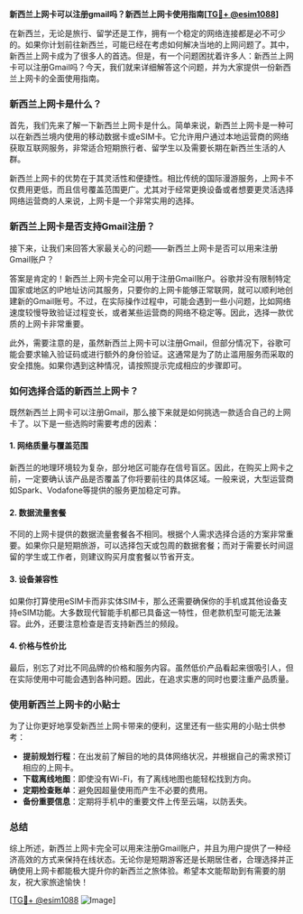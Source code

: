**新西兰上网卡可以注册gmail吗？新西兰上网卡使用指南[[TG💪+ @esim1088](https://t.me/s/esim1088)]**

在新西兰，无论是旅行、留学还是工作，拥有一个稳定的网络连接都是必不可少的。如果你计划前往新西兰，可能已经在考虑如何解决当地的上网问题了。其中，新西兰上网卡成为了很多人的首选。但是，有一个问题困扰着许多人：新西兰上网卡可以注册Gmail吗？今天，我们就来详细解答这个问题，并为大家提供一份新西兰上网卡的全面使用指南。

### 新西兰上网卡是什么？

首先，我们先来了解一下新西兰上网卡是什么。简单来说，新西兰上网卡是一种可以在新西兰境内使用的移动数据卡或eSIM卡。它允许用户通过本地运营商的网络获取互联网服务，非常适合短期旅行者、留学生以及需要长期在新西兰生活的人群。

新西兰上网卡的优势在于其灵活性和便捷性。相比传统的国际漫游服务，上网卡不仅费用更低，而且信号覆盖范围更广。尤其对于经常更换设备或者想要更灵活选择网络运营商的人来说，上网卡是一个非常实用的选择。

### 新西兰上网卡是否支持Gmail注册？

接下来，让我们来回答大家最关心的问题——新西兰上网卡是否可以用来注册Gmail账户？

答案是肯定的！新西兰上网卡完全可以用于注册Gmail账户。谷歌并没有限制特定国家或地区的IP地址访问其服务，只要你的上网卡能够正常联网，就可以顺利地创建新的Gmail账号。不过，在实际操作过程中，可能会遇到一些小问题，比如网络速度较慢导致验证过程变长，或者某些运营商的网络不稳定等。因此，选择一款优质的上网卡非常重要。

此外，需要注意的是，虽然新西兰上网卡可以注册Gmail，但部分情况下，谷歌可能会要求输入验证码或进行额外的身份验证。这通常是为了防止滥用服务而采取的安全措施。如果你遇到这种情况，请按照提示完成相应的步骤即可。

### 如何选择合适的新西兰上网卡？

既然新西兰上网卡可以注册Gmail，那么接下来就是如何挑选一款适合自己的上网卡了。以下是一些选购时需要考虑的因素：

#### 1. 网络质量与覆盖范围

新西兰的地理环境较为复杂，部分地区可能存在信号盲区。因此，在购买上网卡之前，一定要确认该产品是否覆盖了你将要前往的具体区域。一般来说，大型运营商如Spark、Vodafone等提供的服务更加稳定可靠。

#### 2. 数据流量套餐

不同的上网卡提供的数据流量套餐各不相同。根据个人需求选择合适的方案非常重要。如果你只是短期旅游，可以选择包天或包周的数据套餐；而对于需要长时间逗留的学生或工作者，则建议购买月度套餐以节省开支。

#### 3. 设备兼容性

如果你打算使用eSIM卡而非实体SIM卡，那么还需要确保你的手机或其他设备支持eSIM功能。大多数现代智能手机都已具备这一特性，但老款机型可能无法兼容。此外，还要注意检查是否支持新西兰的频段。

#### 4. 价格与性价比

最后，别忘了对比不同品牌的价格和服务内容。虽然低价产品看起来很吸引人，但在实际使用中可能会遇到各种问题。因此，在追求实惠的同时也要注重产品质量。

### 使用新西兰上网卡的小贴士

为了让你更好地享受新西兰上网卡带来的便利，这里还有一些实用的小贴士供参考：

- **提前规划行程**：在出发前了解目的地的具体网络状况，并根据自己的需求预订相应的上网卡。
- **下载离线地图**：即使没有Wi-Fi，有了离线地图也能轻松找到方向。
- **定期检查账单**：避免因超量使用而产生不必要的费用。
- **备份重要信息**：定期将手机中的重要文件上传至云端，以防丢失。

### 总结

综上所述，新西兰上网卡完全可以用来注册Gmail账户，并且为用户提供了一种经济高效的方式来保持在线状态。无论你是短期游客还是长期居住者，合理选择并正确使用上网卡都能极大提升你的新西兰之旅体验。希望本文能帮助到有需要的朋友，祝大家旅途愉快！

[[TG💪+ @esim1088](https://t.me/s/esim1088) ![Image](https://i.postimg.cc/4NQfJmqS/Snipaste-2025-05-13-00-14-12.png)]